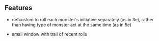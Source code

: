 Features
--------

- defcustom to roll each monster's initiative separately (as in 3e),
  rather than having type of monster act at the same time (as in 5e)

- small window with trail of recent rolls
